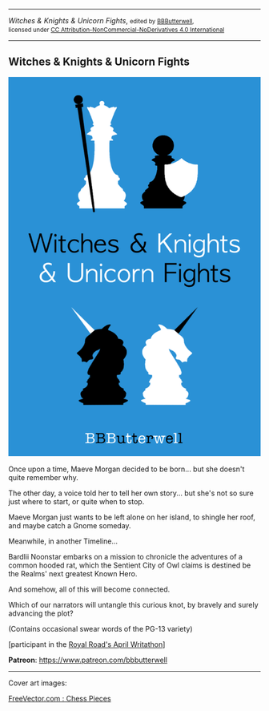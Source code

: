 <hr/><span xmlns:dct="http://purl.org/dc/terms/" href="http://purl.org/dc/dcmitype/Text" property="dct:title" rel="dct:type"><i>Witches & Knights & Unicorn Fights</i></span>, <small>edited by <a xmlns:cc="http://creativecommons.org/ns#" href="https://github.com/bbbutterwell" property="cc:attributionName" rel="cc:attributionURL">BBButterwell</a>,<br/>licensed under <a rel="license" href="http://creativecommons.org/licenses/by-nc-nd/4.0/">CC Attribution-NonCommercial-NoDerivatives 4.0 International</a></small><hr/> 

## Witches & Knights & Unicorn Fights

![image Cover Image](./_img/WKUF_Cover_800x1200.png)

Once upon a time, Maeve Morgan decided to be born... but she doesn't quite remember why.

The other day, a voice told her to tell her own story... but she's not so sure just where to start, or quite when to stop.

Maeve Morgan just wants to be left alone on her island, to shingle her roof, and maybe catch a Gnome someday.  

Meanwhile, in another Timeline...

Bardlii Noonstar embarks on a mission to chronicle the adventures of a common hooded rat, which the Sentient City of Owl claims is destined be the Realms' next greatest Known Hero.   

And somehow, all of this will become connected.

Which of our narrators will untangle this curious knot, by bravely and surely advancing the plot?

(Contains occasional swear words of the PG-13 variety)  

[participant in the [Royal Road's April Writathon](https://www.royalroad.com/blog/46/join-aprils-fun-events)]

**Patreon**: https://www.patreon.com/bbbutterwell

---

Cover art images:

<a href="https://www.freevector.com/chequers-silhouette-vector-set-21849">FreeVector.com : Chess Pieces</a>
